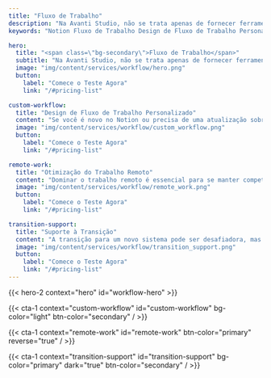 ```yaml
---
title: "Fluxo de Trabalho"
description: "Na Avanti Studio, não se trata apenas de fornecer ferramentas para uma melhor produtividade; trata-se de transformar a forma como você trabalha. Nossos serviços de Consultoria de Fluxo de Trabalho são projetados para ajudá-lo a integrar o Notion em seus processos existentes de maneira contínua e eficaz, proporcionando maior eficiência e colaboração."
keywords: "Notion Fluxo de Trabalho Design de Fluxo de Trabalho Personalizado Suporte à Transição Otimização do Trabalho Remoto"

hero:
  title: "<span class=\"bg-secondary\">Fluxo de Trabalho</span>"
  subtitle: "Na Avanti Studio, não se trata apenas de fornecer ferramentas para uma melhor produtividade; trata-se de transformar a forma como você trabalha. Nossos serviços de Consultoria de Fluxo de Trabalho são projetados para ajudá-lo a integrar o Notion em seus processos existentes de maneira contínua e eficaz, proporcionando maior eficiência e colaboração."
  image: "img/content/services/workflow/hero.png"
  button:
    label: "Comece o Teste Agora"
    link: "/#pricing-list"

custom-workflow:
  title: "Design de Fluxo de Trabalho Personalizado"
  content: "Se você é novo no Notion ou precisa de uma atualização sobre os fundamentos, este é o curso para você. Vamos guiá-lo na configuração do seu espaço de trabalho, criação de páginas e entendimento dos blocos básicos do Notion – blocos, bancos de dados e relações. Ao final deste curso, você estará bem equipado para usar o Notion para gerenciar suas tarefas e organizar suas informações."
  image: "img/content/services/workflow/custom_workflow.png"
  button:
    label: "Comece o Teste Agora"
    link: "/#pricing-list"

remote-work:
  title: "Otimização do Trabalho Remoto"
  content: "Dominar o trabalho remoto é essencial para se manter competitivo no cenário digital cada vez mais presente. Vamos ajudá-lo a aproveitar o Notion para criar um espaço de trabalho virtual que promova comunicação, coordenação e transparência, independentemente da localização dos membros da sua equipe."
  image: "img/content/services/workflow/remote_work.png"
  button:
    label: "Comece o Teste Agora"
    link: "/#pricing-list"

transition-support:
  title: "Suporte à Transição"
  content: "A transição para um novo sistema pode ser desafiadora, mas estamos aqui para tornar o processo suave e sem complicações. Oferecemos suporte durante toda a transição, incluindo migração de dados, configuração do sistema e solução de problemas. Também treinaremos sua equipe para usar o novo fluxo de trabalho do Notion de maneira eficaz."
  image: "img/content/services/workflow/transition_support.png"
  button:
    label: "Comece o Teste Agora"
    link: "/#pricing-list"
---
```


{{< hero-2 context="hero" id="workflow-hero" >}}

{{< cta-1 context="custom-workflow" id="custom-workflow" bg-color="light" btn-color="secondary" / >}}

{{< cta-1 context="remote-work" id="remote-work" btn-color="primary" reverse="true" / >}}

{{< cta-1 context="transition-support" id="transition-support" bg-color="primary" dark="true" btn-color="secondary" / >}}

